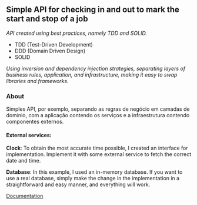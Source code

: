 ## Simple API for checking in and out to mark the start and stop of a job

_API created using best practices, namely TDD and SOLID._

- TDD (Test-Driven Development)
- DDD (Domain Driven Design)
- SOLID

_Using inversion and dependency injection strategies, separating layers of business rules, application, and infrastructure, making it easy to swap libraries and frameworks._

### About

Simples API, por exemplo, separando as regras de negócio em camadas de domínio, com a aplicação contendo os serviços e a infraestrutura contendo componentes externos.

#### External services:

**Clock**: To obtain the most accurate time possible, I created an interface for implementation. Implement it with some external service to fetch the correct date and time.

**Database**: In this example, I used an in-memory database. If you want to use a real database, simply make the change in the implementation in a straightforward and easy manner, and everything will work.

<a href='https://github.com/lucas-marquisio/api-best-pratice/blob/main/documentation.md'>Documentation</a>
